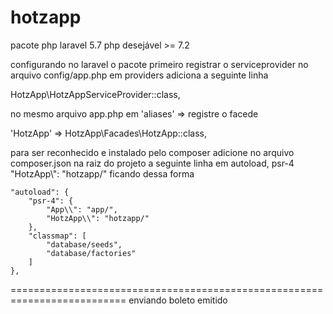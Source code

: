# hotzapp

pacote php laravel 5.7
php desejável >= 7.2

configurando no laravel o pacote
 primeiro registrar o serviceprovider no arquivo config/app.php 
 em providers adiciona a seguinte linha
 
  HotzApp\HotzAppServiceProvider::class,
  
  no mesmo arquivo app.php em  'aliases' => 
  registre o facede
  
  'HotzApp'    => HotzApp\Facades\HotzApp::class,
  
  para ser reconhecido e instalado pelo composer adicione no arquivo 
  composer.json na raiz do projeto a seguinte linha 
  em autoload, psr-4 "HotzApp\\": "hotzapp/"
   ficando dessa forma 
   
    "autoload": {
        "psr-4": {
            "App\\": "app/",
            "HotzApp\\": "hotzapp/"
        },
        "classmap": [
            "database/seeds",
            "database/factories"
        ]
    },
    
   ==========================================================================
   enviando boleto emitido

 
